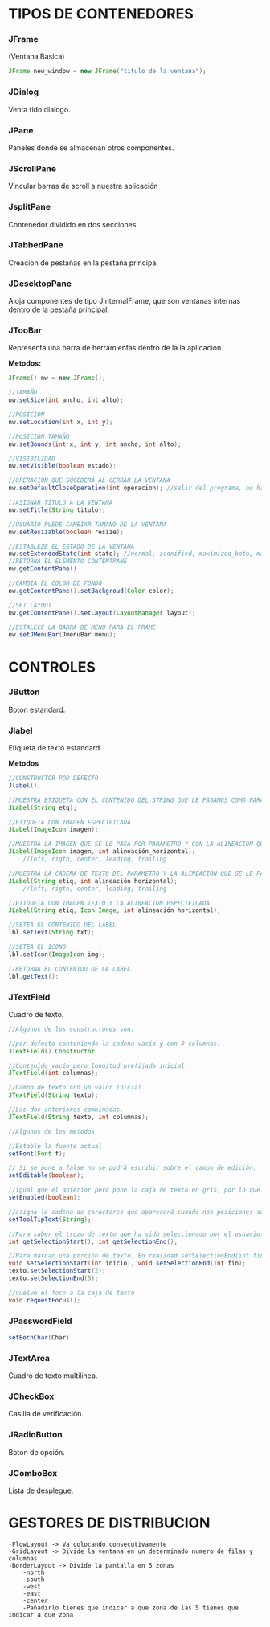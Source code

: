 # TIPOS DE CONTENEDORES
### JFrame 
(Ventana Basica)
```java
JFrame new_window = new JFrame("titulo de la ventana");
```
### JDialog 	
Venta tido dialogo.

### JPane
Paneles donde se almacenan otros componentes.

### JScrollPane
Vincular barras de scroll a nuestra aplicación

### JsplitPane
Contenedor dividido en dos secciones.

### JTabbedPane
Creacion de pestañas en la pestaña principa.

### JDescktopPane 
Aloja componentes de tipo JInternalFrame, que son ventanas internas dentro de la pestaña principal.

### JTooBar 
Representa una barra de herramientas dentro de la la aplicación. 

**Metodos:**
```java
JFrame() nw = new JFrame();

//TAMAÑO
nw.setSize(int ancho, int alto);

//POSICION
nw.setLocation(int x, int y);

//POSICION TAMAÑO
nw.setBounds(int x, int y, int ancho, int alto);

//VISIBILIDAD
nw.setVisible(boolean estado);

//OPERACION QUE SUCEDERÁ AL CERRAR LA VENTANA
nw.setDefaultCloseOperation(int operacion); //salir del programa, no hacer nada, ocultar la ventana, liberar recursos de la ventana

//ASIGNAR TITULO A LA VENTANA
nw.setTitle(String titulo);

//USUARIO PUEDE CAMBIAR TAMAÑO DE LA VENTANA
nw.setResizable(boolean resize);

//ESTABLEZE EL ESTADO DE LA VENTANA 
nw.setExtendedState(int state); //normal, iconified, maximized_both, maximized_horiz, maximized_vert
//RETORNA EL ELEMENTO CONTENTPANE
nw.getContentPane()

//CAMBIA EL COLOR DE FONDO
nw.getContentPane().setBackgroud(Color color);

//SET LAYOUT
nw.getContentPane().setLayout(LayoutManager layout);

//ESTALECE LA BARRA DE MENU PARA EL FRAME
nw.setJMenuBar(JmenuBar menu);
```

# CONTROLES
### JButton
Boton estandard.
### Jlabel
Etiqueta de texto estandard.

**Metodos**
```java
//CONSTRUCTOR POR DEFECTO
Jlabel();

//MUESTRA ETIQUETA CON EL CONTENIDO DEL STRING QUE LE PASAMOS COMO PARAMETRO
JLabel(String etq);

//ETIQUETA CON IMAGEN ESPECIFICADA
JLabel(ImageIcon imagen);

//MUESTRA LA IMAGEN QUE SE LE PASA POR PARAMETRO Y CON LA ALINEACION QUE SE ESPECIFCA EN EL SEGUNDO PARAMETRO
JLabel(ImageIcon imagen, int alineación_horizontal);
	//left, rigth, center, leading, trailing

//MUESTRA LA CADENA DE TEXTO DEL PARAMETRO Y LA ALINEACION QUE SE LE PASA POR PARAMETRO
JLabel(String etiq, int alineación horizontal);
	//left, rigth, center, leading, trailing

//ETIQUETA CON IMAGEN TEXTO Y LA ALINEACION ESPECIFICADA
JLabel(String etiq, Icon Image, int alineación horizontal);

//SETEA EL CONTENIDO DEL LABEL
lbl.setText(String txt);

//SETEA EL ICONO
lbl.setIcon(ImageIcon img);

//RETORNA EL CONTENIDO DE LA LABEL
lbl.getText();
```
### JTextField
Cuadro de texto.

```java
//Algunos de los constructores son:

//por defecto conteniendo la cadena vacía y con 0 columnas.
JTextField() Constructor 

//Contenido vacío pero longitud prefijada inicial.
JTextField(int columnas); 

//Campo de texto con un valor inicial.
JTextField(String texto); 

//Las dos anteriores combinadas.
JTextField(String texto, int columnas);

//Algunos de los metodos

//Estable la fuente actual
setFont(Font f);

// Si se pone a false no se podrá escribir sobre el campo de edición.
setEditable(boolean); 

//igual que el anterior pero pone la caja de texto en gris, por lo que puede que su contenido no se vea claramente y además ni siquiera se puede copiar su contenido, mientras que con SetEditable sí.
setEnabled(boolean); 

//asigna la cadena de caracteres que aparecerá cunado nos posiciones sobre la caja de texto.
setToolTipText(String); 

//Para saber el trozo de texto que ha sido seleccionado por el usuario. Muy útil para las acciones de "Copiar", "Cortar" y "Pegar".
int getSelectionStart(), int getSelectionEnd();

//Para marcar una porción de texto. En realidad setSelectionEnd(int fin) indica una posición más allá de la última a marcar. Por ejemplo, para marcar los caracteres 2,3 y 4 (tercer, cuarto y quinto carácter) se utilizaría:
void setSelectionStart(int inicio), void setSelectionEnd(int fin); 
texto.setSelectionStart(2);
texto.setSelectionEnd(5);

//vuelve el foco a la caja de texto 
void requestFocus(); 
```

### JPasswordField
```java
setEechChar(Char)
```
### JTextArea
Cuadro de texto multilinea.
### JCheckBox
Casilla de verificación.
### JRadioButton
Boton de opción.
### JComboBox
Lista de desplegue.



# GESTORES DE DISTRIBUCION
	-FlowLayout -> Va colocando consecutivamente
	-GridLayout -> Divide la ventana en un determinado numero de filas y columnas
	-BorderLayout -> Divide la pantalla en 5 zonas
		-north
		-south
		-west
		-east
		-center
		-Pañadirlo tienes que indicar a que zona de las 5 tienes que indicar a que zona